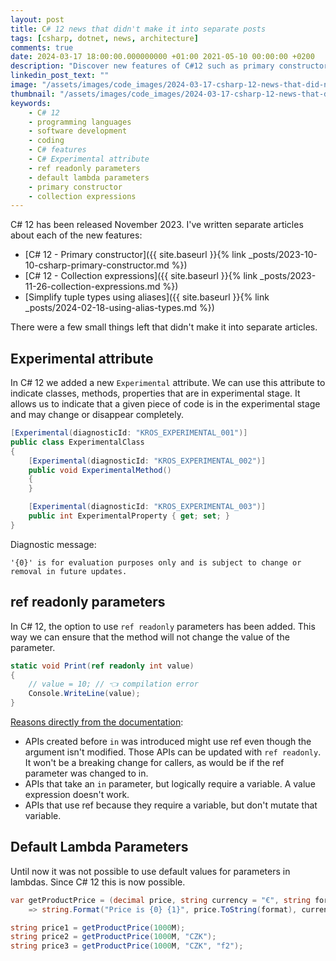 ```yaml
---
layout: post
title: C# 12 news that didn't make it into separate posts
tags: [csharp, dotnet, news, architecture]
comments: true
date: 2024-03-17 18:00:00.000000000 +01:00 2021-05-10 00:00:00 +0200
description: "Discover new features of C#12 such as primary constructors, collection expressions, and experimental attributes. Unleash the potential of modern C#."
linkedin_post_text: ""
image: "/assets/images/code_images/2024-03-17-csharp-12-news-that-did-not-make-it-into-separate-articles/cover.png"
thumbnail: "/assets/images/code_images/2024-03-17-csharp-12-news-that-did-not-make-it-into-separate-articles/cover.png"
keywords:
    - C# 12
    - programming languages
    - software development
    - coding
    - C# features
    - C# Experimental attribute
    - ref readonly parameters
    - default lambda parameters
    - primary constructor
    - collection expressions
---
```


C# 12 has been released November 2023. I've written separate articles about each of the new features:

- [C# 12 - Primary constructor]({{ site.baseurl }}{% link _posts/2023-10-10-csharp-primary-constructor.md %})
- [C# 12 - Collection expressions]({{ site.baseurl }}{% link _posts/2023-11-26-collection-expressions.md %})
- [Simplify tuple types using aliases]({{ site.baseurl }}{% link _posts/2024-02-18-using-alias-types.md %})

There were a few small things left that didn't make it into separate articles.

## Experimental attribute

In C# 12 we added a new `Experimental` attribute. We can use this attribute to indicate classes, methods, properties that are in experimental stage. 
It allows us to indicate that a given piece of code is in the experimental stage and may change or disappear completely.

```csharp
[Experimental(diagnosticId: "KROS_EXPERIMENTAL_001")]
public class ExperimentalClass
{
    [Experimental(diagnosticId: "KROS_EXPERIMENTAL_002")]
    public void ExperimentalMethod()
    {
    }

    [Experimental(diagnosticId: "KROS_EXPERIMENTAL_003")]
    public int ExperimentalProperty { get; set; }
}
```

Diagnostic message:

```
'{0}' is for evaluation purposes only and is subject to change or removal in future updates.
```

## ref readonly parameters

In C# 12, the option to use `ref readonly` parameters has been added. This way we can ensure that the method will not change the value of the parameter.

```csharp
static void Print(ref readonly int value)
{
    // value = 10; // 👈 compilation error
    Console.WriteLine(value);
}
```

[Reasons directly from the documentation](https://learn.microsoft.com/en-us/dotnet/csharp/language-reference/proposals/csharp-12.0/ref-readonly-parameters):

- APIs created before `in` was introduced might use ref even though the argument isn't modified. Those APIs can be updated with `ref readonly`. It won't be a breaking change for callers, as would be if the ref parameter was changed to in.
- APIs that take an `in` parameter, but logically require a variable. A value expression doesn't work.
- APIs that use ref because they require a variable, but don't mutate that variable.

## Default Lambda Parameters

Until now it was not possible to use default values for parameters in lambdas. Since C# 12 this is now possible.

```csharp
var getProductPrice = (decimal price, string currency = "€", string format = "f4")
    => string.Format("Price is {0} {1}", price.ToString(format), currency);

string price1 = getProductPrice(1000M);
string price2 = getProductPrice(1000M, "CZK");
string price3 = getProductPrice(1000M, "CZK", "f2");
```
